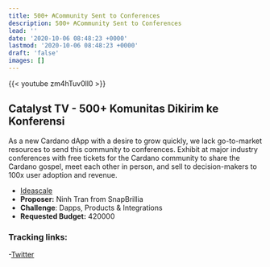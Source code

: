 ```yaml
---
title: 500+ ₳Community Sent to Conferences
description: 500+ ₳Community Sent to Conferences
lead: ''
date: '2020-10-06 08:48:23 +0000'
lastmod: '2020-10-06 08:48:23 +0000'
draft: 'false'
images: []
---
```


{{&lt;  youtube zm4hTuv0ll0 &gt;}}

## Catalyst TV - 500+ Komunitas Dikirim ke Konferensi

As a new Cardano dApp with a desire to grow quickly, we lack go-to-market resources to send this community to conferences. Exhibit at major industry conferences with free tickets for the Cardano community to share the Cardano gospel, meet each other in person, and sell to decision-makers to 100x user adoption and revenue.

- [Ideascale](https://cardano.ideascale.com/c/idea/413992)
- **Proposer:** Ninh Tran from SnapBrillia
- **Challenge**: Dapps, Products &amp; Integrations
- **Requested Budget:** 420000

### Tracking links:

-[Twitter](https://twitter.com/timbharrison/status/1535043082693283840)
